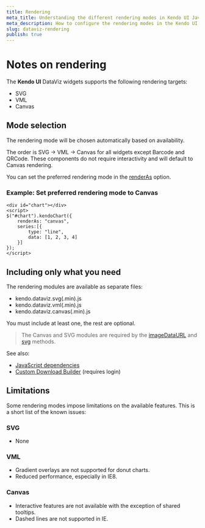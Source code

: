 ```yaml
---
title: Rendering
meta_title: Understanding the different rendering modes in Kendo UI Javascript DataViz suite
meta_description: How to configure the rendering modes in the Kendo UI DataViz suite.
slug: dataviz-rendering
publish: true
---
```


# Notes on rendering

The **Kendo UI** DataViz widgets supports the following rendering targets:

* SVG
* VML
* Canvas

## Mode selection

The rendering mode will be chosen automatically based on availability.

The order is SVG -> VML -> Canvas for all widgets except Barcode and QRCode.
These components do not require interactivity and will default to Canvas rendering.

You can set the preferred rendering mode in the
[renderAs](/api/dataviz/chart#configuration-renderAs) option.

### Example: Set preferred rendering mode to Canvas

    <div id="chart"></div>
    <script>
    $("#chart").kendoChart({
        renderAs: "canvas",
        series:[{
            type: "line",
            data: [1, 2, 3, 4]
        }]
    });
    </script>

## Including only what you need

The rendering modules are available as separate files:

* kendo.dataviz.svg(.min).js
* kendo.dataviz.vml(.min).js
* kendo.dataviz.canvas(.min).js

You must include at least one, the rest are optional.

> The Canvas and SVG modules are required by the [imageDataURL](/api/dataviz/chart#methods-imageDataURL) and [svg](/api/dataviz/chart#methods-svg) methods.

See also:

* [JavaScript dependencies](/getting-started/javascript-dependencies)
* [Custom Download Builder](http://www.kendoui.com/custom-download) (requires login)

## Limitations

Some rendering modes impose limitations on the available features.
This is a short list of the known issues:

### SVG

* None

### VML

* Gradient overlays are not supported for donut charts.
* Reduced performance, especially in IE8.

### Canvas

* Interactive features are not available with the exception of shared tooltips.
* Dashed lines are not supported in IE.

 
